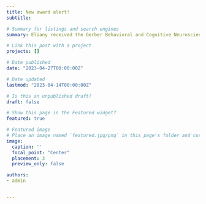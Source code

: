 ```yaml
---
title: New award alert!
subtitle:

# Summary for listings and search engines
summary: Eliany received the Gerber Behavioral and Cognitive Neuroscience Psychology Research Award for outstanding merit in contributing to the area of Behavioral and Cognitive Neuroscience!

# Link this post with a project
projects: []

# Date published
date: "2023-04-27T00:00:00Z"

# Date updated
lastmod: "2023-04-14T00:00:00Z"

# Is this an unpublished draft?
draft: false

# Show this page in the Featured widget?
featured: true

# Featured image
# Place an image named `featured.jpg/png` in this page's folder and customize its options here.
image:
  caption: ''
  focal_point: "Center"
  placement: 3
  preview_only: false

authors:
- admin


---
```

